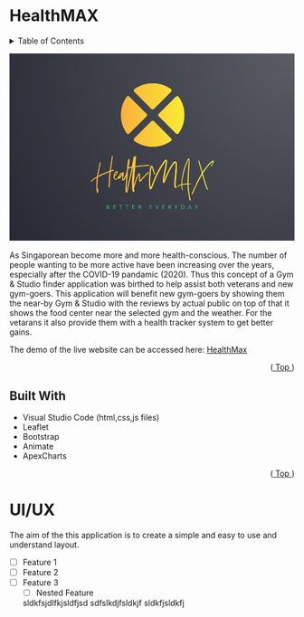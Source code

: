 # HealthMAX
<a name="readme-top"></a>
<details>
  <summary>Table of Contents</summary>
  <ol>
    <li>
      <a href="#about-the-project">HealthMax</a>
      <ul>
        <li><a href="#built-with">Built With</a></li>
      </ul>
    </li>
    <li>
      <a href="#getting-started">UI/UX</a>
      <ul>
        <li><a href="#prerequisites">Prerequisites</a></li>
        <li><a href="#installation">Installation</a></li>
      </ul>
    </li>
    <li><a href="#usage">Usage</a></li>
    <li><a href="#roadmap">Roadmap</a></li>
    <li><a href="#contributing">Contributing</a></li>
    <li><a href="#license">License</a></li>
    <li><a href="#contact">Contact</a></li>
    <li><a href="#acknowledgments">Acknowledgments</a></li>
  </ol>
</details>

![Logo of HealthMAX](img/icon/HealthMAX.png)

As Singaporean become more and more health-conscious. The number of people wanting to be more active have been increasing over the years, especially after the COVID-19 pandamic (2020). Thus this concept of a Gym & Studio finder application was birthed to help assist both veterans and new gym-goers. This application will benefit new gym-goers by showing them the near-by Gym & Studio with the reviews by actual public on top of that it shows the food center near the selected gym and the weather. For the vetarans it also provide them with a health tracker system to get better gains.

The demo of the live website can be accessed here:
[HealthMax](https://ericerchinann.github.io/project_01/)
<p align="right">(<a href="#readme-top"> Top </a>)</p>

## Built With
* Visual Studio Code (html,css,js files)
* Leaflet
* Bootstrap
* Animate
* ApexCharts

<p align="right">(<a href="#readme-top"> Top </a>)</p>


# UI/UX
The aim of the this application is to create a simple and easy to use and understand layout.

- [ ] Feature 1
- [ ] Feature 2
- [ ] Feature 3
    - [ ] Nested Feature

    sldkfsjdlfkjsldfjsd
    sdfslkdjfsldkjf
    sldkfjsldkfj